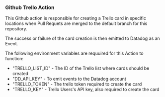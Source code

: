 ### Github Trello Action

This Github action is responsible for creating a Trello card in specific locations when Pull Requets are merged to the default branch for this repository.

The success or failure of the card creation is then emitted to Datadog as an Event.

The following environment variables are requuired for this Action to function:

* "TRELLO_LIST_ID" - The ID of the Trello list where cards should be created
* "DD_API_KEY" - To emit events to the Datadog account
* "TRELLO_TOKEN" - The trello token required to create the card
* "TRELLO_KEY" - Trello Users's API key, also required to create the card
